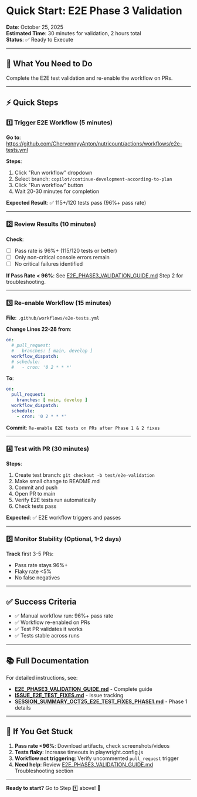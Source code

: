 # Quick Start: E2E Phase 3 Validation

**Date**: October 25, 2025  
**Estimated Time**: 30 minutes for validation, 2 hours total  
**Status**: ✅ Ready to Execute

---

## 🎯 What You Need to Do

Complete the E2E test validation and re-enable the workflow on PRs.

---

## ⚡ Quick Steps

### 1️⃣ Trigger E2E Workflow (5 minutes)

**Go to**: https://github.com/ChervonnyyAnton/nutricount/actions/workflows/e2e-tests.yml

**Steps**:
1. Click "Run workflow" dropdown
2. Select branch: `copilot/continue-development-according-to-plan`
3. Click "Run workflow" button
4. Wait 20-30 minutes for completion

**Expected Result**: ✅ 115+/120 tests pass (96%+ pass rate)

---

### 2️⃣ Review Results (10 minutes)

**Check**:
- [ ] Pass rate is 96%+ (115/120 tests or better)
- [ ] Only non-critical console errors remain
- [ ] No critical failures identified

**If Pass Rate < 96%**: See [E2E_PHASE3_VALIDATION_GUIDE.md](E2E_PHASE3_VALIDATION_GUIDE.md) Step 2 for troubleshooting.

---

### 3️⃣ Re-enable Workflow (15 minutes)

**File**: `.github/workflows/e2e-tests.yml`

**Change Lines 22-28 from**:
```yaml
on:
  # pull_request:
  #   branches: [ main, develop ]
  workflow_dispatch:
  # schedule:
  #   - cron: '0 2 * * *'
```

**To**:
```yaml
on:
  pull_request:
    branches: [ main, develop ]
  workflow_dispatch:
  schedule:
    - cron: '0 2 * * *'
```

**Commit**: `Re-enable E2E tests on PRs after Phase 1 & 2 fixes`

---

### 4️⃣ Test with PR (30 minutes)

**Steps**:
1. Create test branch: `git checkout -b test/e2e-validation`
2. Make small change to README.md
3. Commit and push
4. Open PR to main
5. Verify E2E tests run automatically
6. Check tests pass

**Expected**: ✅ E2E workflow triggers and passes

---

### 5️⃣ Monitor Stability (Optional, 1-2 days)

**Track** first 3-5 PRs:
- Pass rate stays 96%+
- Flaky rate <5%
- No false negatives

---

## ✅ Success Criteria

- ✅ Manual workflow run: 96%+ pass rate
- ✅ Workflow re-enabled on PRs
- ✅ Test PR validates it works
- ✅ Tests stable across runs

---

## 📚 Full Documentation

For detailed instructions, see:
- **[E2E_PHASE3_VALIDATION_GUIDE.md](E2E_PHASE3_VALIDATION_GUIDE.md)** - Complete guide
- **[ISSUE_E2E_TEST_FIXES.md](ISSUE_E2E_TEST_FIXES.md)** - Issue tracking
- **[SESSION_SUMMARY_OCT25_E2E_TEST_FIXES_PHASE1.md](SESSION_SUMMARY_OCT25_E2E_TEST_FIXES_PHASE1.md)** - Phase 1 details

---

## 🚨 If You Get Stuck

1. **Pass rate <96%**: Download artifacts, check screenshots/videos
2. **Tests flaky**: Increase timeouts in playwright.config.js
3. **Workflow not triggering**: Verify uncommented `pull_request` trigger
4. **Need help**: Review [E2E_PHASE3_VALIDATION_GUIDE.md](E2E_PHASE3_VALIDATION_GUIDE.md) Troubleshooting section

---

**Ready to start?** Go to Step 1️⃣ above! 🚀
